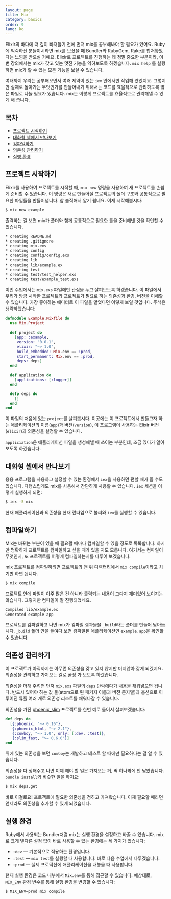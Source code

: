 ```yaml
---
layout: page
title: Mix
category: basics
order: 9
lang: ko
---
```


Elixir의 바다에 더 깊이 빠져들기 전에 먼저 mix를 공부해봐야 할 필요가 있어요. Ruby에 익숙하신 분들이시라면 mix를 보셨을 때 Bundler와 RubyGem, Rake를 합쳐놓았다는 느낌을 받으실 거예요. Elixir로 프로젝트를 진행하는 데 정말 중요한 부분이라, 이번 강의에서는 mix가 갖고 있는 멋진 기능을 익혀보도록 하겠습니다. `mix help` 를 실행하면 mix가 할 수 있는 모든 기능을 보실 수 있습니다.

여태까지 우리는 공부해오면서 여러 제약이 있는 `iex` 안에서만 작업해 왔었지요. 그렇지만 실제로 돌아가는 무엇인가를 만들어내기 위해서는 코드를 효율적으로 관리하도록 많은 파일로 나눌 필요가 있습니다. mix는 이렇게 프로젝트를 효율적으로 관리해낼 수 있게 해 줍니다.

## 목차

- [프로젝트 시작하기](#section-1)
- [대화형 셸에서 만나보기](#section-2)
- [컴파일하기](#section-3)
- [의존성 관리하기](#section-4)
- [실행 환경](#section-5)

## 프로젝트 시작하기

Elixir를 사용하여 프로젝트를 시작할 때, `mix new` 명령을 사용하여 새 프로젝트를 손쉽게 준비할 수 있습니다. 이 명령은 새로 만들어질 프로젝트의 폴더 구조와 공통적으로 필요한 파일들을 만들어냅니다. 참 솔직해서 알기 쉽네요. 이제 시작해봅시다:

```bash
$ mix new example
```

출력하는 걸 보면 mix가 폴더와 함께 공통적으로 필요한 틀을 준비해낸 것을 확인할 수 있습니다.

```bash
* creating README.md
* creating .gitignore
* creating mix.exs
* creating config
* creating config/config.exs
* creating lib
* creating lib/example.ex
* creating test
* creating test/test_helper.exs
* creating test/example_test.exs
```

이번 수업에서는 `mix.exs` 파일에만 관심을 두고 살펴보도록 하겠습니다. 이 파일에서 우리가 방금 시작한 프로젝트와 프로젝트가 필요로 하는 의존성과 환경, 버전을 이해할 수 있습니다. 가장 좋아하는 에디터로 이 파일을 열었다면 이렇게 보일 것입니다. 주석은 생략하겠습니다:

```elixir
defmodule Example.Mixfile do
  use Mix.Project

  def project do
    [app: :example,
     version: "0.0.1",
     elixir: "~> 1.0",
     build_embedded: Mix.env == :prod,
     start_permanent: Mix.env == :prod,
     deps: deps]
  end

  def application do
    [applications: [:logger]]
  end

  defp deps do
    []
  end
end
```

이 파일의 처음에 있는 `project`를 살펴봅시다. 이곳에는 이 프로젝트에서 만들고자 하는 애플리케이션의 이름(`app`)과 버전(`version`), 이 프로그램이 사용하는 Elixir 버전(`elixir`)과 의존성을 설정할 수 있습니다.

`appliciation`은 애플리케이션 파일을 생성해낼 때 쓰이는 부분인데, 조금 있다가 알아보도록 하겠습니다.

## 대화형 셸에서 만나보기

응용 프로그램을 사용하고 설정할 수 있는 환경에서 `iex`을 사용하면 편할 때가 올 수도 있습니다. 다행스럽게도 mix를 사용해서 간단하게 사용할 수 있습니다. `iex` 세션을 이렇게 실행하게 되면:

```bash
$ iex -S mix
```

현재 애플리케이션과 의존성을 현재 런타임으로 불러와 `iex`를 실행할 수 있습니다.

## 컴파일하기

Mix는 바뀌는 부분이 있을 때 필요활 때마다 컴파일할 수 있을 정도로 독똑합니다. 하지만 명확하게 프로젝트를 컴파일하고 싶을 때가 있을 지도 모릅니다. 여기서는 컴파일이 무엇인지, 또 프로젝트를 어떻게 컴파일하는지를 다루어 보겠습니다.

mix 프로젝트를 컴파일하려면 프로젝트의 맨 위 디렉터리에서 `mix compile`이라고 치기만 하면 됩니다.

```bash
$ mix compile
```

프로젝트 안에 파일이 아주 많은 건 아니라 출력되는 내용이 그다지 재미있어 보이지는 않습니다. 그렇지만 컴파일이 잘 진행되었네요.

```bash
Compiled lib/example.ex
Generated example app
```

프로젝트를 컴파일하고 나면 mix가 컴파일 결과물을 `_build`라는 폴더를 만들어 담아둡니다. `_build` 폴더 안을 들여다 보면 컴파일된 애플리케이션인 `example.app`을 확인할 수 있습니다.

## 의존성 관리하기

이 프로젝트가 아직까지는 아무런 의존성을 갖고 있지 않지만 머지않아 갖게 되겠지요. 의존성을 관리하고 가져오는 길로 곧장 가 보도록 하겠습니다.

의존성을 더해 주려면 먼저 `mix.exs` 파일의 `deps` 단락에다가 내용을 채워넣으면 됩니다. 반드시 있어야 하는 값 둘(atom으로 된 패키지 이름과 버전 문자열)과 옵션으로 이루어진 튜플 여러 개로 의존성 리스트를 채워나갈 수 있습니다.

의존성을 가진 [phoenix_slim](https://github.com/doomspork/phoenix_slim) 프로젝트를 한번 예로 들어서 살펴보겠습니다:

```elixir
def deps do
  [{:phoenix, "~> 0.16"},
   {:phoenix_html, "~> 2.1"},
   {:cowboy, "~> 1.0", only: [:dev, :test]},
   {:slim_fast, ">= 0.6.0"}]
end
```

위에 있는 의존성을 보면 `cowboy`는 개발하고 테스트 할 때에만 필요하다는 걸 알 수 있습니다. 

의존성을 다 정해주고 나면 이제 해야 할 일은 가져오는 거, 딱 하나밖에 안 남았습니다. `bundle install`와 비슷한 일을 하지요:

```bash
$ mix deps.get
```

바로 이걸로요! 프로젝트에 필요한 의존성을 정하고 가져왔습니다. 이제 필요할 때라면 언제라도 의존성을 추가할 수 있게 되었습니다. 

## 실행 환경

Ruby에서 사용되는 Bundler처럼 mix는 실행 환경을 설정하고 바꿀 수 있습니다. mix로 크게 별다른 설정 없이 바로 사용할 수 있는 환경에는 세 가지가 있습니다:

+ `:dev` — 기본적으로 적용하는 환경입니다.
+ `:test` — `mix test`를 실행할 때 사용합니다. 바로 다음 수업에서 다루겠습니다.
+ `:prod` — 실제 프로덕션에 애플리케이션을 내놓을 때 사용합니다.

현재 실행 환경은 코드 내부에서 `Mix.env`를 통해 접근할 수 있습니다. 예상대로, `MIX_ENV` 환경 변수를 통해 실행 환경을 변경할 수 있습니다:

```bash
$ MIX_ENV=prod mix compile
```
